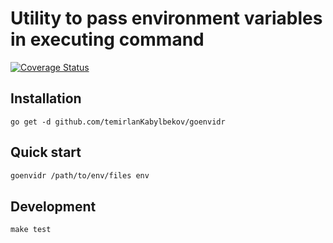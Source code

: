 # Utility to pass environment variables in executing command
[![Coverage Status](https://coveralls.io/repos/github/temirlanKabylbekov/goenvdir/badge.svg)](https://coveralls.io/github/temirlanKabylbekov/goenvdir)
## Installation

```
go get -d github.com/temirlanKabylbekov/goenvidr
```   

## Quick start 
```bash
goenvidr /path/to/env/files env
```

## Development
```$xslt
make test
```